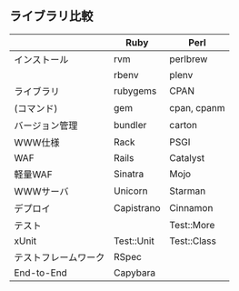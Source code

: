 ライブラリ比較
--------

　|Ruby|Perl
--- | --- | ---
インストール|rvm|perlbrew
　|rbenv|plenv
ライブラリ|rubygems|CPAN
(コマンド)|gem|cpan, cpanm
バージョン管理|bundler|carton
WWW仕様|Rack|PSGI
WAF|Rails|Catalyst
軽量WAF|Sinatra|Mojo
WWWサーバ|Unicorn|Starman
デプロイ|Capistrano|Cinnamon
テスト||Test::More
xUnit|Test::Unit|Test::Class
テストフレームワーク|RSpec|
End-to-End|Capybara|
